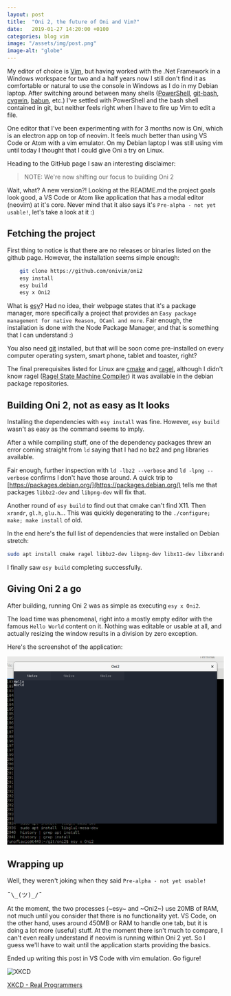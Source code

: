 ```yaml
---
layout: post
title:  "Oni 2, the future of Oni and Vim?"
date:   2019-01-27 14:20:00 +0100
categories: blog vim
image: "/assets/img/post.png"
image-alt: "globe"
---
```


My editor of choice is [Vim](https://en.wikipedia.org/wiki/Vim_(text_editor)), but having worked with the .Net Framework in a Windows workspace for two and a half years now I still don't find it as comfortable or natural to use the console in Windows as I do in my Debian laptop. After switching around between many shells ([PowerShell](https://docs.microsoft.com/en-us/PowerShell/scripting/overview?view=PowerShell-6), [git-bash](https://gitforwindows.org/), [cygwin](http://www.cygwin.com/), [babun](http://babun.github.io/), etc.) I've settled with PowerShell and the bash shell contained in git, but neither feels right when I have to fire up Vim to edit a file.

One editor that I've been experimenting with for 3 months now is Oni, which is an electron app on top of neovim. It feels much better than using VS Code or Atom with a vim emulator. On my Debian laptop I was still using vim until today I thought that I could give Oni a try on Linux.

Heading to the GitHub page I saw an interesting disclaimer:
> NOTE: We're now shifting our focus to building Oni 2

Wait, what? A new version?! Looking at the README.md the project goals look good, a VS Code or Atom like application that has a modal editor (neovim) at it's core. Never mind that it also says it's `Pre-alpha - not yet usable!`, let's take a look at it :)

## Fetching the project

First thing to notice is that there are no releases or binaries listed on the github page. However, the installation seems simple enough: 

```bash
    git clone https://github.com/onivim/oni2
    esy install
    esy build
    esy x Oni2
```

What is [esy](https://esy.sh/)? Had no idea, their webpage states that it's a package manager, more specifically a project that provides an `Easy package management for native Reason, OCaml and more`. Fair enough, the installation is done with the Node Package Manager, and that is something that I can understand :)

You also need [git](https://git-scm.com/) installed, but that will be soon come pre-installed on every computer operating system, smart phone, tablet and toaster, right?

The final prerequisites listed for Linux are [cmake](https://cmake.org/) and [ragel](https://en.wikipedia.org/wiki/Ragel), although I didn't know ragel ([Ragel State Machine Compiler](http://www.colm.net/open-source/ragel/)) it was available in the debian package repositories.


## Building Oni 2, not as easy as It looks

Installing the dependencies with `esy install` was fine. However, `esy build` wasn't as easy as the command seems to imply.

After a while compiling stuff, one of the dependency packages threw an error coming straight from `ld` saying that I had no bz2 and png libraries available.

Fair enough, further inspection with `ld -lbz2 --verbose` and `ld -lpng --verbose` confirms I don't have those around. A quick trip to [https://packages.debian.org/](https://packages.debian.org/) tells me that packages `libbz2-dev` and `libpng-dev` will fix that.

Another round of `esy build` to find out that cmake can't find X11. Then `xrandr`, `gl.h`, `glu.h`... This was quickly degenerating to the `./configure; make; make install` of old.

In the end here's the full list of dependencies that were installed on Debian stretch:

```bash
sudo apt install cmake ragel libbz2-dev libpng-dev libx11-dev libxrandr-dev libxinerama-dev libxcursor-dev libxi-dev mesa-common-dev libgl1-mesa-dev libglu1-mesa-dev
```

I finally saw `esy build` completing successfully.

## Giving Oni 2 a go

After building, running Oni 2 was as simple as executing `esy x Oni2`.

The load time was phenomenal, right into a mostly empty editor with the famous `Hello World` content on it.
Nothing was editable or usable at all, and actually resizing the window results in a division by zero exception.

Here's the screenshot of the application:

![Oni2](/assets/img/oni2.png)

## Wrapping up

Well, they weren't joking when they said `Pre-alpha - not yet usable!`
<pre>¯\_(ツ)_/¯</pre>

At the moment, the two processes (~esy~ and ~Oni2~) use 20MB of RAM, not much until you consider that there is no functionality yet. VS Code, on the other hand, uses around 450MB or RAM to handle one tab, but it is doing a lot more (useful) stuff. At the moment there isn't much to compare, I can't even really understand if neovim is running within Oni 2 yet. So I guess we'll have to wait until the application starts providing the basics.

Ended up writing this post in VS Code with vim emulation. Go figure!

![XKCD](https://imgs.xkcd.com/comics/real_programmers.png)

[XKCD - Real Programmers](https://xkcd.com/378/)